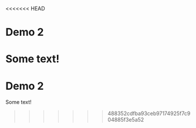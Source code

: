 <<<<<<< HEAD
# Demo 2

Some text!
=======
# Demo 2

Some text!
>>>>>>> 488352cdfba93ceb97174925f7c904885f3e5a52
